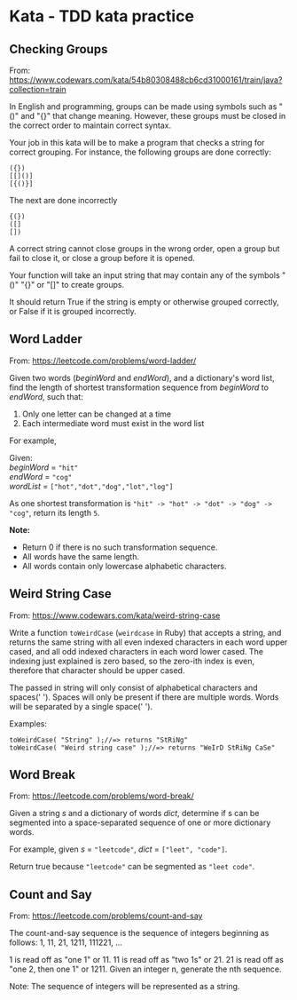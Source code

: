 # Kata - TDD kata practice

## Checking Groups 

From: https://www.codewars.com/kata/54b80308488cb6cd31000161/train/java?collection=train

In English and programming, groups can be made using symbols such as "()" and "{}" that change meaning. However, these groups must be closed in the correct order to maintain correct syntax. 

Your job in this kata will be to make a program that checks a string for correct grouping. For instance, the following groups are done correctly:

```
({})
[[]()]
[{()}]
```
The next are done incorrectly

```
{(})
([]
[])
```
A correct string cannot close groups in the wrong order, open a group but fail to close it, or close a group before it is opened.

Your function will take an input string that may contain any of the symbols "()" "{}" or "[]" to create groups.

It should return True if the string is empty or otherwise grouped correctly, or False if it is grouped incorrectly.

## Word Ladder

From: https://leetcode.com/problems/word-ladder/

Given two words (*beginWord* and *endWord*), and a dictionary's word list, find the length of shortest transformation sequence from *beginWord* to *endWord*, such that:

1. Only one letter can be changed at a time
2. Each intermediate word must exist in the word list

For example,

Given:   
*beginWord* = `"hit"`   
*endWord* = `"cog"`  
*wordList* = `["hot","dot","dog","lot","log"]`  

As one shortest transformation is `"hit" -> "hot" -> "dot" -> "dog" -> "cog"`,
return its length `5`.

**Note:**

* Return 0 if there is no such transformation sequence.
* All words have the same length.
* All words contain only lowercase alphabetic characters.

## Weird String Case

From: https://www.codewars.com/kata/weird-string-case

Write a function `toWeirdCase` (`weirdcase` in Ruby) that accepts a string, and returns the same string with all even indexed characters in each word upper cased, and all odd indexed characters in each word lower cased. The indexing just explained is zero based, so the zero-ith index is even, therefore that character should be upper cased.

The passed in string will only consist of alphabetical characters and spaces(' '). Spaces will only be present if there are multiple words. Words will be separated by a single space(' ').

Examples:

```
toWeirdCase( "String" );//=> returns "StRiNg"
toWeirdCase( "Weird string case" );//=> returns "WeIrD StRiNg CaSe"
```

## Word Break

From: https://leetcode.com/problems/word-break/

Given a string *s* and a dictionary of words *dict*, determine if s can be segmented into a space-separated sequence of one or more dictionary words.

For example, given
*s* = `"leetcode"`,
*dict* = `["leet", "code"]`.

Return true because `"leetcode"` can be segmented as `"leet code"`.

## Count and Say

From: https://leetcode.com/problems/count-and-say

The count-and-say sequence is the sequence of integers beginning as follows:
1, 11, 21, 1211, 111221, ...

1 is read off as "one 1" or 11.
11 is read off as "two 1s" or 21.
21 is read off as "one 2, then one 1" or 1211.
Given an integer n, generate the nth sequence.

Note: The sequence of integers will be represented as a string.
